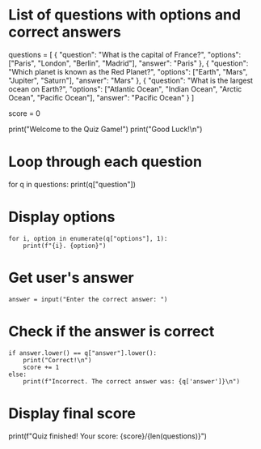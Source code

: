 # List of questions with options and correct answers
questions = [
    {
        "question": "What is the capital of France?",
        "options": ["Paris", "London", "Berlin", "Madrid"],
        "answer": "Paris"
    },
    {
        "question": "Which planet is known as the Red Planet?",
        "options": ["Earth", "Mars", "Jupiter", "Saturn"],
        "answer": "Mars"
    },
    {
        "question": "What is the largest ocean on Earth?",
        "options": ["Atlantic Ocean", "Indian Ocean", "Arctic Ocean", "Pacific Ocean"],
        "answer": "Pacific Ocean"
    }
]

score = 0

print("Welcome to the Quiz Game!")
print("Good Luck!\n")

# Loop through each question
for q in questions:
    print(q["question"])
# Display options
    for i, option in enumerate(q["options"], 1):
        print(f"{i}. {option}")
    
# Get user's answer
    answer = input("Enter the correct answer: ")
    
# Check if the answer is correct
    if answer.lower() == q["answer"].lower():
        print("Correct!\n")
        score += 1
    else:
        print(f"Incorrect. The correct answer was: {q['answer']}\n")

# Display final score
print(f"Quiz finished! Your score: {score}/{len(questions)}")
